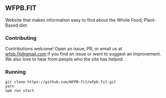 ## WFPB.FIT

Website that makes information easy to find about the Whole Food, Plant-Based diet.

### Contributing

Contributions welcome! Open an issue, PR, or email us at wfpb.fit@gmail.com if you find an issue or want to suggest an improvement. We also love to hear from people who the site has helped.

### Running

```
git clone https://github.com/WFPB-fit/wfpb.fit.git
yarn
npm run start
```